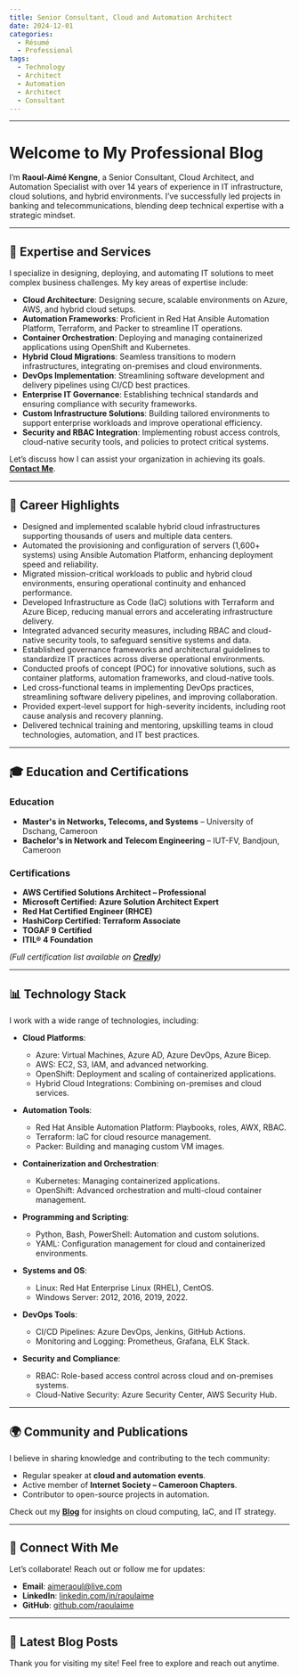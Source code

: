 ```yaml
---
title: Senior Consultant, Cloud and Automation Architect
date: 2024-12-01
categories:
  - Résumé
  - Professional
tags:
  - Technology
  - Architect
  - Automation
  - Architect
  - Consultant
---
```

--- 
# Welcome to My Professional Blog

I’m **Raoul-Aimé Kengne**, a Senior Consultant, Cloud Architect, and Automation Specialist with over 14 years of experience in IT infrastructure, cloud solutions, and hybrid environments. I’ve successfully led projects in banking and telecommunications, blending deep technical expertise with a strategic mindset.

---

## 🚀 Expertise and Services

I specialize in designing, deploying, and automating IT solutions to meet complex business challenges. My key areas of expertise include:

- **Cloud Architecture**: Designing secure, scalable environments on Azure, AWS, and hybrid cloud setups.
- **Automation Frameworks**: Proficient in Red Hat Ansible Automation Platform, Terraform, and Packer to streamline IT operations.
- **Container Orchestration**: Deploying and managing containerized applications using OpenShift and Kubernetes.
- **Hybrid Cloud Migrations**: Seamless transitions to modern infrastructures, integrating on-premises and cloud environments.
- **DevOps Implementation**: Streamlining software development and delivery pipelines using CI/CD best practices.
- **Enterprise IT Governance**: Establishing technical standards and ensuring compliance with security frameworks.
- **Custom Infrastructure Solutions**: Building tailored environments to support enterprise workloads and improve operational efficiency.
- **Security and RBAC Integration**: Implementing robust access controls, cloud-native security tools, and policies to protect critical systems.

Let’s discuss how I can assist your organization in achieving its goals. **[Contact Me](#connect-with-me)**.

---

## 🌟 Career Highlights

- Designed and implemented scalable hybrid cloud infrastructures supporting thousands of users and multiple data centers.
- Automated the provisioning and configuration of servers (1,600+ systems) using Ansible Automation Platform, enhancing deployment speed and reliability.
- Migrated mission-critical workloads to public and hybrid cloud environments, ensuring operational continuity and enhanced performance.
- Developed Infrastructure as Code (IaC) solutions with Terraform and Azure Bicep, reducing manual errors and accelerating infrastructure delivery.
- Integrated advanced security measures, including RBAC and cloud-native security tools, to safeguard sensitive systems and data.
- Established governance frameworks and architectural guidelines to standardize IT practices across diverse operational environments.
- Conducted proofs of concept (POC) for innovative solutions, such as container platforms, automation frameworks, and cloud-native tools.
- Led cross-functional teams in implementing DevOps practices, streamlining software delivery pipelines, and improving collaboration.
- Provided expert-level support for high-severity incidents, including root cause analysis and recovery planning.
- Delivered technical training and mentoring, upskilling teams in cloud technologies, automation, and IT best practices.

---

## 🎓 Education and Certifications

### Education
- **Master's in Networks, Telecoms, and Systems** – University of Dschang, Cameroon
- **Bachelor's in Network and Telecom Engineering** – IUT-FV, Bandjoun, Cameroon

### Certifications
- **AWS Certified Solutions Architect – Professional**
- **Microsoft Certified: Azure Solution Architect Expert**
- **Red Hat Certified Engineer (RHCE)**
- **HashiCorp Certified: Terraform Associate**
- **TOGAF 9 Certified**
- **ITIL® 4 Foundation**

*(Full certification list available on **[Credly](https://www.credly.com/users/raoulaime)**)*

---

## 📊 Technology Stack

I work with a wide range of technologies, including:

- **Cloud Platforms**:
  - Azure: Virtual Machines, Azure AD, Azure DevOps, Azure Bicep.
  - AWS: EC2, S3, IAM, and advanced networking.
  - OpenShift: Deployment and scaling of containerized applications.
  - Hybrid Cloud Integrations: Combining on-premises and cloud services.

- **Automation Tools**:
  - Red Hat Ansible Automation Platform: Playbooks, roles, AWX, RBAC.
  - Terraform: IaC for cloud resource management.
  - Packer: Building and managing custom VM images.

- **Containerization and Orchestration**:
  - Kubernetes: Managing containerized applications.
  - OpenShift: Advanced orchestration and multi-cloud container management.

- **Programming and Scripting**:
  - Python, Bash, PowerShell: Automation and custom solutions.
  - YAML: Configuration management for cloud and containerized environments.

- **Systems and OS**:
  - Linux: Red Hat Enterprise Linux (RHEL), CentOS.
  - Windows Server: 2012, 2016, 2019, 2022.

- **DevOps Tools**:
  - CI/CD Pipelines: Azure DevOps, Jenkins, GitHub Actions.
  - Monitoring and Logging: Prometheus, Grafana, ELK Stack.

- **Security and Compliance**:
  - RBAC: Role-based access control across cloud and on-premises systems.
  - Cloud-Native Security: Azure Security Center, AWS Security Hub.

---

## 🌍 Community and Publications

I believe in sharing knowledge and contributing to the tech community:

- Regular speaker at **cloud and automation events**.
- Active member of **Internet Society – Cameroon Chapters**.
- Contributor to open-source projects in automation.

Check out my **[Blog](#blog)** for insights on cloud computing, IaC, and IT strategy.

---

## 📧 Connect With Me

Let’s collaborate! Reach out or follow me for updates:

- **Email**: [aimeraoul@live.com](mailto:aimeraoul@live.com)
- **LinkedIn**: [linkedin.com/in/raoulaime](https://linkedin.com/in/raoulaime)
- **GitHub**: [github.com/raoulaime](https://github.com/raoulaime)

---

## 📰 Latest Blog Posts


Thank you for visiting my site! Feel free to explore and reach out anytime.
